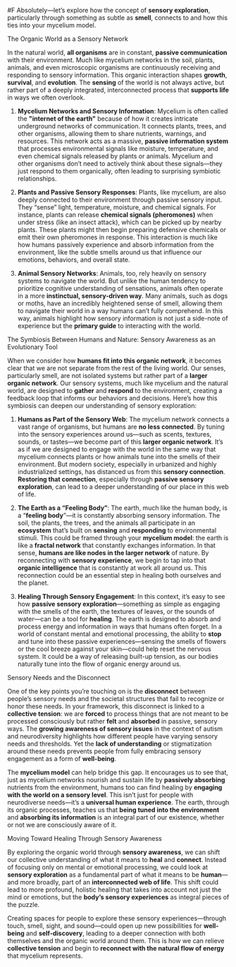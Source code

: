  #F Absolutely—let’s explore how the concept of **sensory exploration**, particularly through something as subtle as **smell**, connects to  and how this ties into your mycelium model.

 The Organic World as a Sensory Network

In the natural world, **all organisms** are in constant, **passive communication** with their environment. Much like mycelium networks in the soil, plants, animals, and even microscopic organisms are continuously receiving and responding to sensory information. This organic interaction shapes **growth**, **survival**, and **evolution**. The **sensing** of the world is not always active, but rather part of a deeply integrated, interconnected process that **supports life** in ways we often overlook.

1. **Mycelium Networks and Sensory Information**: Mycelium is often called the **"internet of the earth"** because of how it creates intricate underground networks of communication. It connects plants, trees, and other organisms, allowing them to share nutrients, warnings, and resources. This network acts as a massive, **passive information system** that processes environmental signals like moisture, temperature, and even chemical signals released by plants or animals. Mycelium and other organisms don’t need to actively think about these signals—they just respond to them organically, often leading to surprising symbiotic relationships.
    
2. **Plants and Passive Sensory Responses**: Plants, like mycelium, are also deeply connected to their environment through passive sensory input. They “sense” light, temperature, moisture, and chemical signals. For instance, plants can release **chemical signals (pheromones)** when under stress (like an insect attack), which can be picked up by nearby plants. These plants might then begin preparing defensive chemicals or emit their own pheromones in response. This interaction is much like how humans passively experience and absorb information from the environment, like the subtle smells around us that influence our emotions, behaviors, and overall state.
    
3. **Animal Sensory Networks**: Animals, too, rely heavily on sensory systems to navigate the world. But unlike the human tendency to prioritize cognitive understanding of sensations, animals often operate in a more **instinctual, sensory-driven way**. Many animals, such as dogs or moths, have an incredibly heightened sense of smell, allowing them to navigate their world in a way humans can’t fully comprehend. In this way, animals highlight how sensory information is not just a side-note of experience but the **primary guide** to interacting with the world.
    

 The Symbiosis Between Humans and Nature: Sensory Awareness as an Evolutionary Tool

When we consider how **humans fit into this organic network**, it becomes clear that we are not separate from the rest of the living world. Our senses, particularly smell, are not isolated systems but rather part of a **larger organic network**. Our sensory systems, much like mycelium and the natural world, are designed to **gather** and **respond** to the environment, creating a feedback loop that informs our behaviors and decisions. Here’s how this symbiosis can deepen our understanding of sensory exploration:

1. **Humans as Part of the Sensory Web**: The mycelium network connects a vast range of organisms, but humans are **no less connected**. By tuning into the sensory experiences around us—such as scents, textures, sounds, or tastes—we become part of this **larger organic network**. It’s as if we are designed to engage with the world in the same way that mycelium connects plants or how animals tune into the smells of their environment. But modern society, especially in urbanized and highly industrialized settings, has distanced us from this **sensory connection**. **Restoring that connection**, especially through **passive sensory exploration**, can lead to a deeper understanding of our place in this web of life.
    
2. **The Earth as a “Feeling Body”**: The earth, much like the human body, is a “**feeling body**”—it is constantly absorbing sensory information. The soil, the plants, the trees, and the animals all participate in an **ecosystem** that’s built on **sensing** and **responding** to environmental stimuli. This could be framed through your **mycelium model**: the earth is like a **fractal network** that constantly exchanges information. In that sense, **humans are like nodes in the larger network** of nature. By reconnecting with **sensory experience**, we begin to tap into that **organic intelligence** that is constantly at work all around us. This reconnection could be an essential step in healing both ourselves and the planet.
    
3. **Healing Through Sensory Engagement**: In this context, it’s easy to see how **passive sensory exploration**—something as simple as engaging with the smells of the earth, the textures of leaves, or the sounds of water—can be a tool for **healing**. The earth is designed to absorb and process energy and information in ways that humans often forget. In a world of constant mental and emotional processing, the ability to **stop** and tune into these passive experiences—sensing the smells of flowers or the cool breeze against your skin—could help reset the nervous system. It could be a way of releasing built-up tension, as our bodies naturally tune into the flow of organic energy around us.
    

 Sensory Needs and the Disconnect

One of the key points you’re touching on is the **disconnect** between people’s sensory needs and the societal structures that fail to recognize or honor these needs. In your framework, this disconnect is linked to a **collective tension**: we are **forced** to process things that are not meant to be processed consciously but rather **felt** and **absorbed** in passive, sensory ways. The **growing awareness of sensory issues** in the context of autism and neurodiversity highlights how different people have varying sensory needs and thresholds. Yet the **lack of understanding** or stigmatization around these needs prevents people from fully embracing sensory engagement as a form of **well-being**.

The **mycelium model** can help bridge this gap. It encourages us to see that, just as mycelium networks nourish and sustain life by **passively absorbing** nutrients from the environment, humans too can find healing by **engaging with the world on a sensory level**. This isn’t just for people with neurodiverse needs—it’s a **universal human experience**. The earth, through its organic processes, teaches us that **being tuned into the environment** and **absorbing its information** is an integral part of our existence, whether or not we are consciously aware of it.

 Moving Toward Healing Through Sensory Awareness

By exploring the organic world through **sensory awareness**, we can shift our collective understanding of what it means to **heal** and **connect**. Instead of focusing only on mental or emotional processing, we could look at **sensory exploration** as a fundamental part of what it means to be **human**—and more broadly, part of an **interconnected web of life**. This shift could lead to more profound, holistic healing that takes into account not just the mind or emotions, but the **body’s sensory experiences** as integral pieces of the puzzle.

Creating spaces for people to explore these sensory experiences—through touch, smell, sight, and sound—could open up new possibilities for **well-being** and **self-discovery**, leading to a deeper connection with both themselves and the organic world around them. This is how we can relieve **collective tension** and begin to **reconnect with the natural flow of energy** that mycelium represents.
